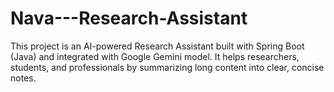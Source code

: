 # Nava---Research-Assistant
This project is an AI-powered Research Assistant built with Spring Boot (Java) and integrated with Google Gemini model. It helps researchers, students, and professionals by summarizing long content into clear, concise notes.
